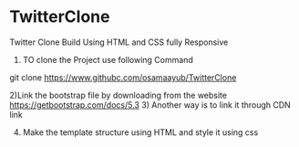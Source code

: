 # TwitterClone
Twitter Clone Build Using HTML and CSS fully Responsive


1) TO clone the Project use following Command

git clone https://www.githubc.com/osamaayub/TwitterClone

 2)Link the bootstrap file by downloading from the website 
 https://getbootstrap.com/docs/5.3
3) Another way is to link it through CDN link
   
4) Make the template structure using HTML and style it using css
